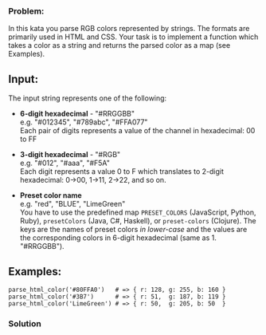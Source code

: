 ### Problem:
<p>In this kata you parse RGB colors represented by strings. The formats are primarily used in HTML and CSS. Your task is to implement a function which takes a color as a string and returns the parsed color as a map (see Examples).</p>
<h2 id="input">Input:</h2>
<p>The input string represents one of the following:</p>
<ul>
<li><strong>6-digit hexadecimal</strong> - &quot;#RRGGBB&quot;<br>e.g. &quot;#012345&quot;, &quot;#789abc&quot;, &quot;#FFA077&quot;<br>Each pair of digits represents a value of the channel in hexadecimal: 00 to FF</li>
</ul>
<ul>
<li><strong>3-digit hexadecimal</strong> - &quot;#RGB&quot;<br>e.g. &quot;#012&quot;, &quot;#aaa&quot;, &quot;#F5A&quot;<br>Each digit represents a value 0 to F which translates to 2-digit hexadecimal: 0-&gt;00, 1-&gt;11, 2-&gt;22, and so on.</li>
</ul>
<ul>
<li><strong>Preset color name</strong><br>e.g. &quot;red&quot;, &quot;BLUE&quot;, &quot;LimeGreen&quot;<br>You have to use the predefined map <code>PRESET_COLORS</code> (JavaScript, Python, Ruby), <code>presetColors</code> (Java, C#, Haskell), or <code>preset-colors</code> (Clojure). The keys are the names of preset colors <em>in lower-case</em> and the values are the corresponding colors in 6-digit hexadecimal (same as 1. &quot;#RRGGBB&quot;).</li>
</ul>
<h2 id="examples">Examples:</h2>
<pre><code class="language-ruby">parse_html_color(<span class="hljs-string">&apos;#80FFA0&apos;</span>)   <span class="hljs-comment"># =&gt; { r: 128, g: 255, b: 160 }</span>
parse_html_color(<span class="hljs-string">&apos;#3B7&apos;</span>)      <span class="hljs-comment"># =&gt; { r: 51,  g: 187, b: 119 }</span>
parse_html_color(<span class="hljs-string">&apos;LimeGreen&apos;</span>) <span class="hljs-comment"># =&gt; { r: 50,  g: 205, b: 50  }</span></code></pre>
<pre style="display: none;"><code class="language-python">parse_html_color(<span class="hljs-string">&apos;#80FFA0&apos;</span>)   <span class="hljs-comment"># =&gt; {&apos;r&apos;: 128, &apos;g&apos;: 255, &apos;b&apos;: 160}</span>
parse_html_color(<span class="hljs-string">&apos;#3B7&apos;</span>)      <span class="hljs-comment"># =&gt; {&apos;r&apos;: 51,  &apos;g&apos;: 187, &apos;b&apos;: 119}</span>
parse_html_color(<span class="hljs-string">&apos;LimeGreen&apos;</span>) <span class="hljs-comment"># =&gt; {&apos;r&apos;: 50,  &apos;g&apos;: 205, &apos;b&apos;: 50 }</span></code></pre>
<pre style="display: none;"><code class="language-javascript">parseHTMLColor(<span class="hljs-string">&apos;#80FFA0&apos;</span>);    <span class="hljs-comment">// =&gt; { r: 128, g: 255, b: 160 }</span>
parseHTMLColor(<span class="hljs-string">&apos;#3B7&apos;</span>);       <span class="hljs-comment">// =&gt; { r: 51,  g: 187, b: 119 }</span>
parseHTMLColor(<span class="hljs-string">&apos;LimeGreen&apos;</span>);  <span class="hljs-comment">// =&gt; { r: 50,  g: 205, b: 50  }</span></code></pre>
<pre style="display: none;"><code class="language-clojure">(<span class="hljs-name">parse-html-color</span> <span class="hljs-string">&quot;#80FFA0&quot;</span>)   <span class="hljs-comment">; =&gt; {:r 128 :g 255 :b 160}</span>
(<span class="hljs-name">parse-html-color</span> <span class="hljs-string">&quot;#3B7&quot;</span>)      <span class="hljs-comment">; =&gt; {:r 51  :g 187 :b 119}</span>
(<span class="hljs-name">parse-html-color</span> <span class="hljs-string">&quot;LimeGreen&quot;</span>) <span class="hljs-comment">; =&gt; {:r 50  :g 205 :b 50 }</span></code></pre>
<pre style="display: none;"><code class="language-haskell"><span class="hljs-comment">-- You can get a value from the map like this:</span>
<span class="hljs-title">presetColors</span> ! <span class="hljs-string">&quot;blue&quot;</span>
<span class="hljs-comment">--</span>
<span class="hljs-title">parseHtmlColor</span> <span class="hljs-string">&quot;#80FFA0&quot;</span>   === fromList [(&apos;r&apos;,<span class="hljs-number">128</span>), (&apos;g&apos;,<span class="hljs-number">255</span>), (&apos;b&apos;,<span class="hljs-number">160</span>)]
<span class="hljs-title">parseHtmlColor</span> <span class="hljs-string">&quot;#3B7&quot;</span>      === fromList [(&apos;r&apos;,<span class="hljs-number">51</span>), (&apos;g&apos;,<span class="hljs-number">187</span>), (&apos;b&apos;,<span class="hljs-number">119</span>)]
<span class="hljs-title">parseHtmlColor</span> <span class="hljs-string">&quot;LimeGreen&quot;</span> === fromList [(&apos;r&apos;,<span class="hljs-number">50</span>), (&apos;g&apos;,<span class="hljs-number">205</span>), (&apos;b&apos;,<span class="hljs-number">50</span>)]</code></pre>
<pre style="display: none;"><code class="language-java">parse(<span class="hljs-string">&quot;#80FFA0&quot;</span>)   === <span class="hljs-keyword">new</span> RGB(<span class="hljs-number">128</span>, <span class="hljs-number">255</span>, <span class="hljs-number">160</span>))
parse(<span class="hljs-string">&quot;#3B7&quot;</span>)      === <span class="hljs-keyword">new</span> RGB( <span class="hljs-number">51</span>, <span class="hljs-number">187</span>, <span class="hljs-number">119</span>))
parse(<span class="hljs-string">&quot;LimeGreen&quot;</span>) === <span class="hljs-keyword">new</span> RGB( <span class="hljs-number">50</span>, <span class="hljs-number">205</span>,  <span class="hljs-number">50</span>))

<span class="hljs-comment">// RGB class is defined as follows:</span>
<span class="hljs-keyword">final</span> <span class="hljs-class"><span class="hljs-keyword">class</span> <span class="hljs-title">RGB</span> </span>{
    <span class="hljs-keyword">public</span> <span class="hljs-keyword">int</span> r, g, b;

    <span class="hljs-function"><span class="hljs-keyword">public</span> <span class="hljs-title">RGB</span><span class="hljs-params">()</span></span>;
    <span class="hljs-function"><span class="hljs-keyword">public</span> <span class="hljs-title">RGB</span><span class="hljs-params">(<span class="hljs-keyword">int</span> r, <span class="hljs-keyword">int</span> g, <span class="hljs-keyword">int</span> b)</span></span>;
}</code></pre>
<pre style="display: none;"><code class="language-csharp">Parse(<span class="hljs-string">&quot;#80FFA0&quot;</span>)   === <span class="hljs-keyword">new</span> RGB(<span class="hljs-number">128</span>, <span class="hljs-number">255</span>, <span class="hljs-number">160</span>))
Parse(<span class="hljs-string">&quot;#3B7&quot;</span>)      === <span class="hljs-keyword">new</span> RGB( <span class="hljs-number">51</span>, <span class="hljs-number">187</span>, <span class="hljs-number">119</span>))
Parse(<span class="hljs-string">&quot;LimeGreen&quot;</span>) === <span class="hljs-keyword">new</span> RGB( <span class="hljs-number">50</span>, <span class="hljs-number">205</span>,  <span class="hljs-number">50</span>))

<span class="hljs-comment">// RGB struct is defined as follows:</span>
<span class="hljs-keyword">struct</span> RGB
{
    <span class="hljs-keyword">public</span> <span class="hljs-keyword">byte</span> r, g, b;
    <span class="hljs-function"><span class="hljs-keyword">public</span> <span class="hljs-title">RGB</span>(<span class="hljs-params"><span class="hljs-keyword">byte</span> r, <span class="hljs-keyword">byte</span> g, <span class="hljs-keyword">byte</span> b</span>)</span>;
}</code></pre>

### Solution